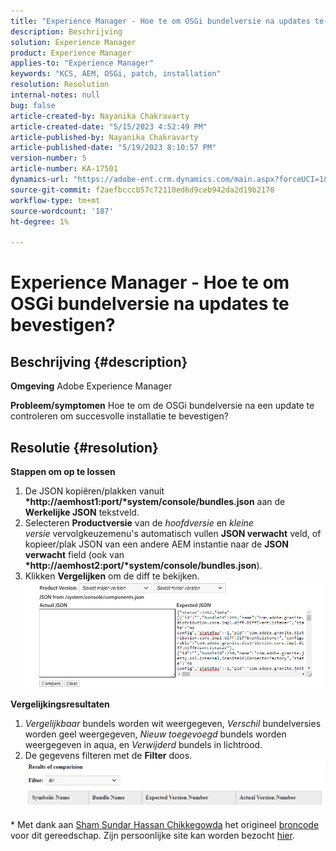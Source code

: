 ```yaml
---
title: "Experience Manager - Hoe te om OSGi bundelversie na updates te bevestigen?"
description: Beschrijving
solution: Experience Manager
product: Experience Manager
applies-to: "Experience Manager"
keywords: "KCS, AEM, OSGi, patch, installation"
resolution: Resolution
internal-notes: null
bug: false
article-created-by: Nayanika Chakravarty
article-created-date: "5/15/2023 4:52:49 PM"
article-published-by: Nayanika Chakravarty
article-published-date: "5/19/2023 8:10:57 PM"
version-number: 5
article-number: KA-17501
dynamics-url: "https://adobe-ent.crm.dynamics.com/main.aspx?forceUCI=1&pagetype=entityrecord&etn=knowledgearticle&id=99e8afe9-40f3-ed11-8848-6045bd006149"
source-git-commit: f2aefbcccb57c72110ed6d9ceb942da2d19b2170
workflow-type: tm+mt
source-wordcount: '187'
ht-degree: 1%

---
```


# Experience Manager - Hoe te om OSGi bundelversie na updates te bevestigen?

## Beschrijving {#description}

<b>Omgeving</b>
Adobe Experience Manager


<b>Probleem/symptomen</b>
Hoe te om de OSGi bundelversie na een update te controleren om succesvolle installatie te bevestigen?


## Resolutie {#resolution}

<b>Stappen om op te lossen</b>
1. De JSON kopiëren/plakken vanuit <b>*http://aemhost1:port/*system/console/bundles.json</b> aan de <b>Werkelijke JSON</b> tekstveld.
2. Selecteren <b>Productversie</b> van de *hoofdversie* en *kleine versie* vervolgkeuzemenu&#39;s automatisch vullen <b>JSON verwacht</b> veld, of kopieer/plak JSON van een andere AEM instantie naar de <b>JSON verwacht</b> field (ook van <b>*http://aemhost2:port/*system/console/bundles.json</b>).
3. Klikken <b>Vergelijken</b> om de diff te bekijken.\
   ![](assets/293f65c9-7cf6-ed11-8848-6045bd006a22.png)


<b>Vergelijkingsresultaten</b>

1. *Vergelijkbaar* bundels worden wit weergegeven, *Verschil* bundelversies worden geel weergegeven, *Nieuw toegevoegd* bundels worden weergegeven in aqua, en *Verwijderd* bundels in lichtrood.
2. De gegevens filteren met de <b>Filter</b> doos.\
   ![](assets/2b3e87e1-7cf6-ed11-8848-6045bd006a22.png)


\* Met dank aan [Sham Sundar Hassan Chikkegowda](https://www.linkedin.com/in/sham-sundar-hassan-chikkegowda-6b03a517) het origineel [broncode](https://github.com/Schikkeg/schikkeg.github.io/blob/master/tools/coi.html) voor dit gereedschap. Zijn persoonlijke site kan worden bezocht [hier](https://www.aemstuff.com/).

